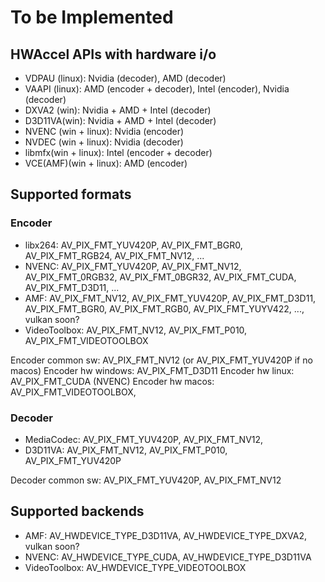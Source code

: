 # To be Implemented

## HWAccel APIs with hardware i/o

* VDPAU (linux): Nvidia (decoder), AMD (decoder)
* VAAPI (linux): AMD (encoder + decoder), Intel (encoder), Nvidia (decoder)
* DXVA2 (win): Nvidia + AMD + Intel (decoder)
* D3D11VA(win): Nvidia + AMD + Intel (decoder)
* NVENC (win + linux): Nvidia (encoder)
* NVDEC (win + linux): Nvidia (decoder)
* libmfx(win + linux): Intel (encoder + decoder)
* VCE(AMF)(win + linux): AMD (encoder)

## Supported formats

### Encoder

* libx264: AV_PIX_FMT_YUV420P, AV_PIX_FMT_BGR0, AV_PIX_FMT_RGB24, AV_PIX_FMT_NV12, ...
* NVENC: AV_PIX_FMT_YUV420P, AV_PIX_FMT_NV12, AV_PIX_FMT_0RGB32, AV_PIX_FMT_0BGR32, AV_PIX_FMT_CUDA, AV_PIX_FMT_D3D11, ...
* AMF: AV_PIX_FMT_NV12, AV_PIX_FMT_YUV420P, AV_PIX_FMT_D3D11, AV_PIX_FMT_BGR0, AV_PIX_FMT_RGB0, AV_PIX_FMT_YUYV422, ..., vulkan soon?
* VideoToolbox: AV_PIX_FMT_NV12, AV_PIX_FMT_P010, AV_PIX_FMT_VIDEOTOOLBOX

Encoder common sw: AV_PIX_FMT_NV12 (or AV_PIX_FMT_YUV420P if no macos)
Encoder hw windows: AV_PIX_FMT_D3D11
Encoder hw linux: AV_PIX_FMT_CUDA (NVENC)
Encoder hw macos: AV_PIX_FMT_VIDEOTOOLBOX,

### Decoder

* MediaCodec: AV_PIX_FMT_YUV420P, AV_PIX_FMT_NV12,
* D3D11VA: AV_PIX_FMT_NV12, AV_PIX_FMT_P010, AV_PIX_FMT_YUV420P

Decoder common sw: AV_PIX_FMT_YUV420P, AV_PIX_FMT_NV12

## Supported backends

* AMF: AV_HWDEVICE_TYPE_D3D11VA, AV_HWDEVICE_TYPE_DXVA2, vulkan soon?
* NVENC: AV_HWDEVICE_TYPE_CUDA, AV_HWDEVICE_TYPE_D3D11VA
* VideoToolbox: AV_HWDEVICE_TYPE_VIDEOTOOLBOX
